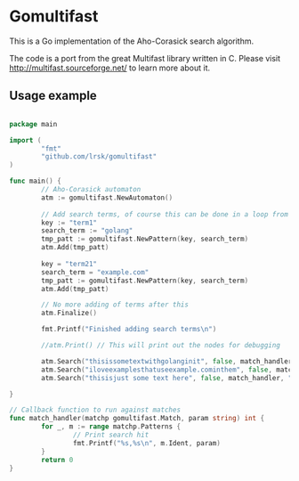 # Gomultifast

This is a Go implementation of the Aho-Corasick search algorithm.

The code is a port from the great Multifast library written in C.
Please visit http://multifast.sourceforge.net/ to learn more about it.


## Usage example


``` go

package main

import (
        "fmt"
        "github.com/lrsk/gomultifast"
)

func main() {
        // Aho-Corasick automaton
        atm := gomultifast.NewAutomaton()
        
        // Add search terms, of course this can be done in a loop from a file etc.
        key := "term1"
        search_term := "golang"
        tmp_patt := gomultifast.NewPattern(key, search_term)
        atm.Add(tmp_patt)
        
        key = "term21"
        search_term = "example.com"
        tmp_patt := gomultifast.NewPattern(key, search_term)
        atm.Add(tmp_patt)

        // No more adding of terms after this
        atm.Finalize()

        fmt.Printf("Finished adding search terms\n")

        //atm.Print() // This will print out the nodes for debugging

        atm.Search("thisissometextwithgolanginit", false, match_handler, "")
        atm.Search("iloveexamplesthatuseexample.cominthem", false, match_handler, "")
        atm.Search("thisisjust some text here", false, match_handler, "")

}

// Callback function to run against matches
func match_handler(matchp gomultifast.Match, param string) int {
        for _, m := range matchp.Patterns {
                // Print search hit
                fmt.Printf("%s,%s\n", m.Ident, param)
        }
        return 0
}
```

